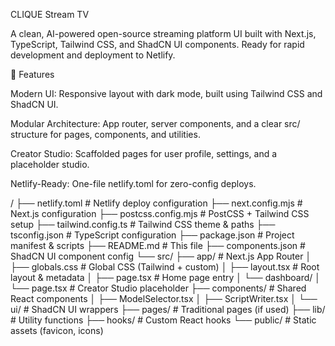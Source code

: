 CLIQUE Stream TV

A clean, AI-powered open-source streaming platform UI built with Next.js, TypeScript, Tailwind CSS, and ShadCN UI components. Ready for rapid development and deployment to Netlify.

🚀 Features

Modern UI: Responsive layout with dark mode, built using Tailwind CSS and ShadCN UI.

Modular Architecture: App router, server components, and a clear src/ structure for pages, components, and utilities.

Creator Studio: Scaffolded pages for user profile, settings, and a placeholder studio.

Netlify-Ready: One-file netlify.toml for zero-config deploys.

/
├── netlify.toml            # Netlify deploy configuration
├── next.config.mjs         # Next.js configuration
├── postcss.config.mjs      # PostCSS + Tailwind CSS setup
├── tailwind.config.ts      # Tailwind CSS theme & paths
├── tsconfig.json           # TypeScript configuration
├── package.json            # Project manifest & scripts
├── README.md               # This file
├── components.json         # ShadCN UI component config
└── src/
    ├── app/                # Next.js App Router
    │   ├── globals.css     # Global CSS (Tailwind + custom)
    │   ├── layout.tsx      # Root layout & metadata
    │   ├── page.tsx        # Home page entry
    │   └── dashboard/
    │       └── page.tsx    # Creator Studio placeholder
    ├── components/         # Shared React components
    │   ├── ModelSelector.tsx
    │   ├── ScriptWriter.tsx
    │   └── ui/             # ShadCN UI wrappers
    ├── pages/              # Traditional pages (if used)
    ├── lib/                # Utility functions
    ├── hooks/              # Custom React hooks
    └── public/             # Static assets (favicon, icons)

